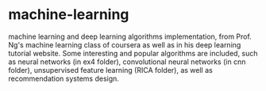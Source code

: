 # machine-learning
machine learning and deep learning algorithms implementation, from Prof. Ng's machine learning class of coursera as well as in his  deep learning tutorial website. Some interesting and popular algorithms are included, such as neural networks (in ex4 folder), convolutional neural networks (in cnn folder), unsupervised feature learning (RICA folder), as well as recommendation systems design.
